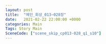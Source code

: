 ```yaml
---
layout: post
title:  "메인_회상_013~028장"
date:   2021-02-22 22:00:00 +0000
categories: Main
Tags: Story Main
SceneCode: ["scene_skip_cp013-028_q1_s10"]
---
```


